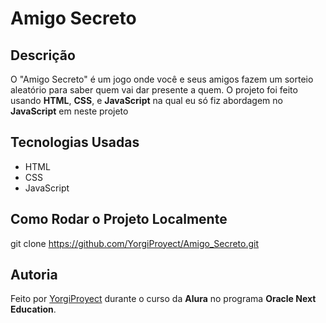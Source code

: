 # Amigo Secreto

## Descrição

O "Amigo Secreto" é um jogo onde você e seus amigos fazem um sorteio aleatório para saber quem vai dar presente a quem. O projeto foi feito usando **HTML**, **CSS**, e **JavaScript** na qual eu só fiz abordagem no **JavaScript** em neste projeto

## Tecnologias Usadas

- HTML
- CSS
- JavaScript

## Como Rodar o Projeto Localmente
git clone https://github.com/YorgiProyect/Amigo_Secreto.git

## Autoria

Feito por [YorgiProyect](https://github.com/YorgiProyect) durante o curso da **Alura** no programa **Oracle Next Education**.

